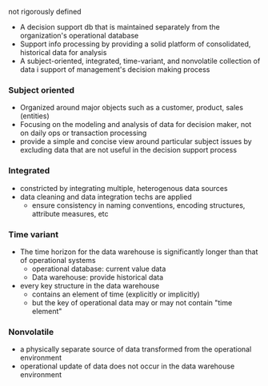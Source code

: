 not rigorously defined
- A decision support db that is maintained separately from the organization's operational database
- Support info processing by providing a solid platform of consolidated, historical data for analysis
- A subject-oriented, integrated, time-variant, and nonvolatile collection of data i support of management's decision making process
### Subject oriented
- Organized around major objects such as a customer, product, sales (entities)
- Focusing on the modeling and analysis of data for decision maker, not on daily ops or transaction processing
- provide a simple and concise view around particular subject issues by excluding data that are not useful in the decision support process
### Integrated
- constricted by integrating multiple, heterogenous data sources
- data cleaning and data integration techs are applied
	- ensure consistency in naming conventions, encoding structures, attribute measures, etc
### Time variant
- The time horizon for the data warehouse is significantly longer than that of operational systems
	- operational database: current value data
	- Data warehouse: provide historical data
- every key structure in the data warehouse
	- contains an element of time (explicitly or implicitly)
	- but the key of operational data may or may not contain "time element"
### Nonvolatile
- a physically separate source of data transformed from the operational environment
- operational update of data does not occur in the data warehouse environment